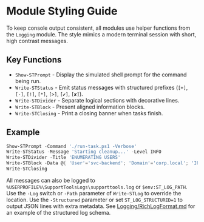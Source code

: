 # Module Styling Guide

To keep console output consistent, all modules use helper functions from the `Logging` module.
The style mimics a modern terminal session with short, high contrast messages.

## Key Functions

- `Show-STPrompt` - Display the simulated shell prompt for the command being run.
- `Write-STStatus` - Emit status messages with structured prefixes (`[+]`, `[-]`, `[!]`, `[*]`, `[>]`, `[✔]`, `[✘]`).
- `Write-STDivider` - Separate logical sections with decorative lines.
- `Write-STBlock` - Present aligned information blocks.
- `Write-STClosing` - Print a closing banner when tasks finish.

## Example

```powershell
Show-STPrompt -Command './run-task.ps1 -Verbose'
Write-STStatus -Message 'Starting cleanup...' -Level INFO
Write-STDivider -Title 'ENUMERATING USERS'
Write-STBlock -Data @{ 'User'='svc-backend'; 'Domain'='corp.local'; 'IP'='10.10.10.5' }
Write-STClosing
```

All messages can also be logged to `%USERPROFILE%\SupportToolsLogs\supporttools.log` or `$env:ST_LOG_PATH`.
Use the `-Log` switch or `-Path` parameter of `Write-STLog` to override the location.
Use the `-Structured` parameter or set `ST_LOG_STRUCTURED=1` to output JSON lines with extra metadata.
See [Logging/RichLogFormat.md](./Logging/RichLogFormat.md) for an example of the structured log schema.
